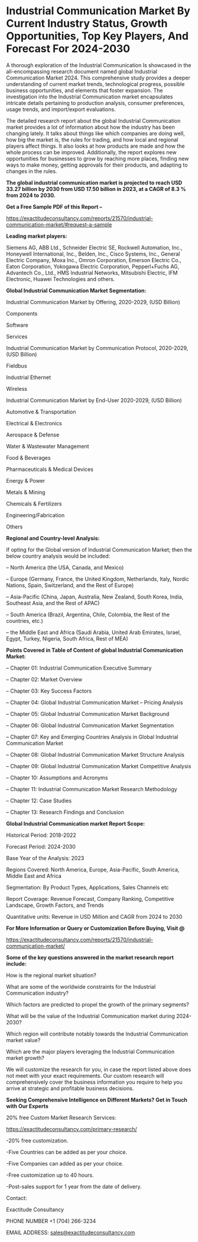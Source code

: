 # Industrial Communication Market By Current Industry Status, Growth Opportunities, Top Key Players, And Forecast For 2024-2030

A thorough exploration of the Industrial Communication Is showcased  in the all-encompassing research document named global Industrial Communication Market 2024. This comprehensive study provides a deeper understanding of current market trends, technological progress, possible business opportunities, and elements that foster expansion. The investigation into the Industrial Communication market encapsulates intricate details pertaining to production analysis, consumer preferences, usage trends, and import/export evaluations.

The detailed research report about the global Industrial Communication market provides a lot of information about how the industry has been changing lately. It talks about things like which companies are doing well, how big the market is, the rules for trading, and how local and regional players affect things. It also looks at how products are made and how the whole process can be improved. Additionally, the report explores new opportunities for businesses to grow by reaching more places, finding new ways to make money, getting approvals for their products, and adapting to changes in the rules.

**The global industrial communication market is projected to reach USD 33.27 billion by 2030 from USD 17.50 billion in 2023, at a CAGR of 8.3 % from 2024 to 2030.**

**Get a Free Sample PDF of this Report –**

https://exactitudeconsultancy.com/reports/21570/industrial-communication-market/#request-a-sample

**Leading market players:**

Siemens AG, ABB Ltd., Schneider Electric SE, Rockwell Automation, Inc., Honeywell International, Inc., Belden, Inc., Cisco Systems, Inc., General Electric Company, Moxa Inc., Omron Corporation, Emerson Electric Co., Eaton Corporation, Yokogawa Electric Corporation, Pepperl+Fuchs AG, Advantech Co., Ltd., HMS Industrial Networks, Mitsubishi Electric, IFM Electronic, Huawei Technologies and others.

**Global Industrial Communication Market Segmentation:**

Industrial Communication Market by Offering, 2020-2029, (USD Billion)

Components

Software

Services

Industrial Communication Market by Communication Protocol, 2020-2029, (USD Billion)

Fieldbus

Industrial Ethernet

Wireless

Industrial Communication Market by End-User 2020-2029, (USD Billion)

Automotive & Transportation

Electrical & Electronics

Aerospace & Defense

Water & Wastewater Management

Food & Beverages

Pharmaceuticals & Medical Devices

Energy & Power

Metals & Mining

Chemicals & Fertilizers

Engineering/Fabrication

Others

**Regional and Country-level Analysis:**

If opting for the Global version of Industrial Communication Market; then the below country analysis would be included:

– North America (the USA, Canada, and Mexico)

– Europe (Germany, France, the United Kingdom, Netherlands, Italy, Nordic Nations, Spain, Switzerland, and the Rest of Europe)

– Asia-Pacific (China, Japan, Australia, New Zealand, South Korea, India, Southeast Asia, and the Rest of APAC)

– South America (Brazil, Argentina, Chile, Colombia, the Rest of the countries, etc.)

– the Middle East and Africa (Saudi Arabia, United Arab Emirates, Israel, Egypt, Turkey, Nigeria, South Africa, Rest of MEA)

**Points Covered in Table of Content of global Industrial Communication Market:**

– Chapter 01:  Industrial Communication Executive Summary

– Chapter 02: Market Overview

– Chapter 03: Key Success Factors

– Chapter 04: Global Industrial Communication Market – Pricing Analysis

– Chapter 05: Global Industrial Communication Market Background

– Chapter 06: Global Industrial Communication Market Segmentation

– Chapter 07: Key and Emerging Countries Analysis in Global Industrial Communication Market

– Chapter 08: Global Industrial Communication Market Structure Analysis

– Chapter 09: Global Industrial Communication Market Competitive Analysis

– Chapter 10: Assumptions and Acronyms

– Chapter 11: Industrial Communication Market Research Methodology

– Chapter 12: Case Studies

– Chapter 13: Research Findings and Conclusion

**Global Industrial Communication market Report Scope:**

Historical Period: 2018-2022

Forecast Period: 2024-2030

Base Year of the Analysis: 2023

Regions Covered: North America, Europe, Asia-Pacific, South America, Middle East and Africa

Segmentation: By Product Types, Applications, Sales Channels etc

Report Coverage: Revenue Forecast, Company Ranking, Competitive Landscape, Growth Factors, and Trends

Quantitative units: Revenue in USD Million and CAGR from 2024 to 2030

**For More Information or Query or Customization Before Buying, Visit @**

https://exactitudeconsultancy.com/reports/21570/industrial-communication-market/

**Some of the key questions answered in the market research report include:**

How is the regional market situation?

What are some of the worldwide constraints for the Industrial Communication industry?

Which factors are predicted to propel the growth of the primary segments?

What will be the value of the Industrial Communication market during 2024-2030?

Which region will contribute notably towards the Industrial Communication market value?

Which are the major players leveraging the Industrial Communication market growth?

We will customize the research for you, in case the report listed above does not meet with your exact requirements. Our custom research will comprehensively cover the business information you require to help you arrive at strategic and profitable business decisions.

**Seeking Comprehensive Intelligence on Different Markets? Get in Touch with Our Experts**

20% free Custom Market Research Services:

https://exactitudeconsultancy.com/primary-research/

-20% free customization.

-Five Countries can be added as per your choice.

-Five Companies can added as per your choice.

-Free customization up to 40 hours.

-Post-sales support for 1 year from the date of delivery.

Contact:

Exactitude Consultancy

PHONE NUMBER +1 (704) 266-3234

EMAIL ADDRESS: sales@exactitudeconsultancy.com
